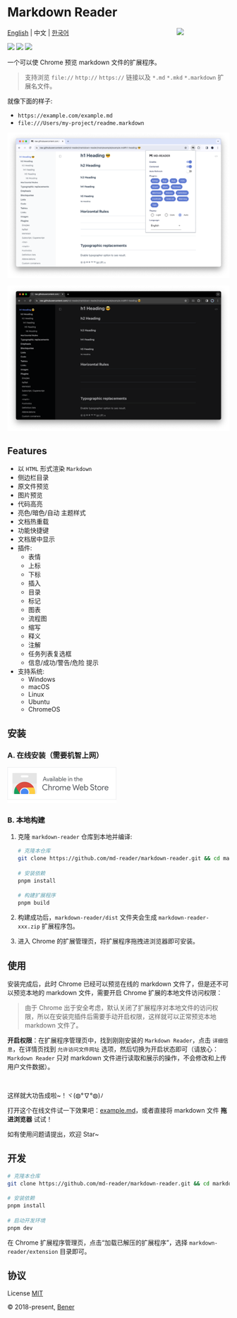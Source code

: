 # Markdown Reader

<img src="./src/images/logo-stroke.svg" align="right" width="120">

[English](./README.md) | 中文 | [한국어](./README-ko.md)

[![](https://badgen.net/chrome-web-store/v/medapdbncneneejhbgcjceippjlfkmkg?icon=chrome&color=607cd2)](https://chromewebstore.google.com/detail/md-reader/medapdbncneneejhbgcjceippjlfkmkg) [![](https://badgen.net/chrome-web-store/stars/medapdbncneneejhbgcjceippjlfkmkg?icon=chrome&color=607cd2)](https://chromewebstore.google.com/detail/md-reader/medapdbncneneejhbgcjceippjlfkmkg) [![](https://badgen.net/chrome-web-store/users/medapdbncneneejhbgcjceippjlfkmkg?icon=chrome&color=607cd2)](https://chromewebstore.google.com/detail/md-reader/medapdbncneneejhbgcjceippjlfkmkg)

一个可以使 Chrome 预览 markdown 文件的扩展程序。

> 支持浏览 `file://` `http://` `https://` 链接以及 `*.md` `*.mkd` `*.markdown` 扩展名文件。

就像下面的样子:

- `https://example.com/example.md`
- `file:///Users/my-project/readme.markdown`

![banner1](./example/example-1.png)

![banner2](./example/example-2.png)

## Features

- 以 `HTML` 形式渲染 `Markdown`
- 侧边栏目录
- 原文件预览
- 图片预览
- 代码高亮
- 亮色/暗色/自动 主题样式
- 文档热重载
- 功能快捷键
- 文档居中显示
- 插件:
  - 表情
  - 上标
  - 下标
  - 插入
  - 目录
  - 标记
  - 图表
  - 流程图
  - 缩写
  - 释义
  - 注解
  - 任务列表复选框
  - 信息/成功/警告/危险 提示
- 支持系统:
  - Windows
  - macOS
  - Linux
  - Ubuntu
  - ChromeOS

## 安装

### A. 在线安装（需要机智上网）

<a href="https://chromewebstore.google.com/detail/md-reader/medapdbncneneejhbgcjceippjlfkmkg" target="_blank"><img src="./src/images/chrome-web-store.svg" alt="Chrome Web Store" style="width:247px"/></a>

### B. 本地构建

1. 克隆 `markdown-reader` 仓库到本地并编译:

   ```bash
   # 克隆本仓库
   git clone https://github.com/md-reader/markdown-reader.git && cd markdown-reader

   # 安装依赖
   pnpm install

   # 构建扩展程序
   pnpm build
   ```

2. 构建成功后，`markdown-reader/dist` 文件夹会生成 `markdown-reader-xxx.zip` 扩展程序包。

3. 进入 Chrome 的扩展管理页，将扩展程序拖拽进浏览器即可安装。

## 使用

安装完成后，此时 Chrome 已经可以预览在线的 markdown 文件了，但是还不可以预览本地的 markdown 文件，需要开启 Chrome 扩展的本地文件访问权限：

> 由于 Chrome 出于安全考虑，默认关闭了扩展程序对本地文件的访问权限，所以在安装完插件后需要手动开启权限，这样就可以正常预览本地 markdown 文件了。

**开启权限**：在扩展程序管理页中，找到刚刚安装的 `Markdown Reader`，点击 `详细信息`，在详情页找到 `允许访问文件网址` 选项，然后切换为开启状态即可（请放心：`Markdown Reader` 只对 markdown 文件进行读取和展示的操作，不会修改和上传用户文件数据）。

<br/>

这样就大功告成啦~！ヾ(◍°∇°◍)ﾉ

打开这个在线文件试一下效果吧：[example.md](https://raw.githubusercontent.com/md-reader/markdown-reader/main/example/example.md)，或者直接将 markdown 文件 **拖进浏览器** 试试！

如有使用问题请提出，欢迎 Star~

## 开发

```bash
# 克隆本仓库
git clone https://github.com/md-reader/markdown-reader.git && cd markdown-reader

# 安装依赖
pnpm install

# 启动开发环境
pnpm dev
```

在 Chrome 扩展程序管理页，点击“加载已解压的扩展程序”，选择 `markdown-reader/extension` 目录即可。

## 协议

License [MIT](https://github.com/md-reader/markdown-reader/blob/main/LICENSE)

© 2018-present, [Bener](https://github.com/Heroor)
